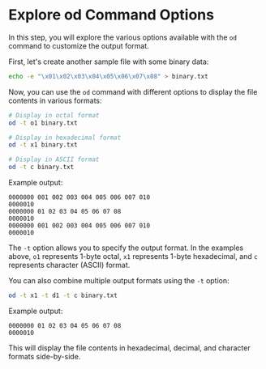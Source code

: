 # Explore od Command Options

In this step, you will explore the various options available with the `od` command to customize the output format.

First, let's create another sample file with some binary data:

```bash
echo -e "\x01\x02\x03\x04\x05\x06\x07\x08" > binary.txt
```

Now, you can use the `od` command with different options to display the file contents in various formats:

```bash
# Display in octal format
od -t o1 binary.txt

# Display in hexadecimal format
od -t x1 binary.txt

# Display in ASCII format
od -t c binary.txt
```

Example output:

```
0000000 001 002 003 004 005 006 007 010
0000010
0000000 01 02 03 04 05 06 07 08
0000010
0000000 001 002 003 004 005 006 007 010
0000010
```

The `-t` option allows you to specify the output format. In the examples above, `o1` represents 1-byte octal, `x1` represents 1-byte hexadecimal, and `c` represents character (ASCII) format.

You can also combine multiple output formats using the `-t` option:

```bash
od -t x1 -t d1 -t c binary.txt
```

Example output:

```
0000000 01 02 03 04 05 06 07 08
0000010
```

This will display the file contents in hexadecimal, decimal, and character formats side-by-side.
